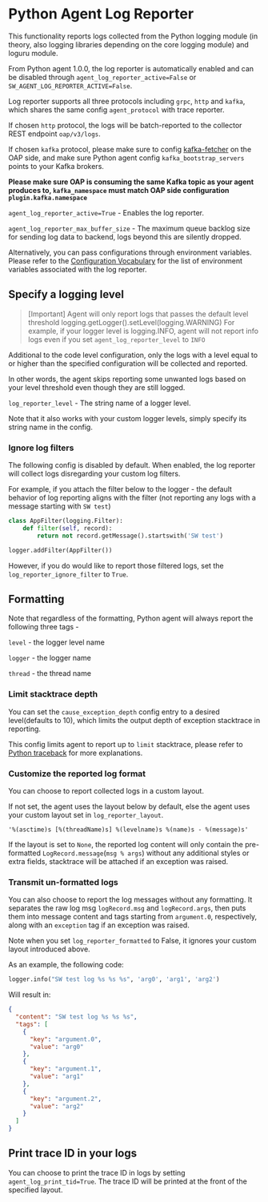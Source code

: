 # Python Agent Log Reporter

This functionality reports logs collected from the Python logging module (in theory, also logging libraries depending on the core logging module) and loguru module.

From Python agent 1.0.0, the log reporter is automatically enabled and can be disabled through `agent_log_reporter_active=False` or `SW_AGENT_LOG_REPORTER_ACTIVE=False`.

Log reporter supports all three protocols including `grpc`, `http` and `kafka`, which shares the same config `agent_protocol` with trace reporter.

If chosen `http` protocol, the logs will be batch-reported to the collector REST endpoint `oap/v3/logs`.

If chosen `kafka` protocol, please make sure to config 
[kafka-fetcher](https://skywalking.apache.org/docs/main/v9.1.0/en/setup/backend/kafka-fetcher/) 
on the OAP side, and make sure Python agent config `kafka_bootstrap_servers` points to your Kafka brokers.

**Please make sure OAP is consuming the same Kafka topic as your agent produces to, `kafka_namespace` must match OAP side configuration `plugin.kafka.namespace`**

`agent_log_reporter_active=True` - Enables the log reporter.

`agent_log_reporter_max_buffer_size` - The maximum queue backlog size for sending log data to backend, logs beyond this are silently dropped.

Alternatively, you can pass configurations through environment variables. 
Please refer to the [Configuration Vocabulary](../Configuration.md) for the list of environment variables associated with the log reporter.

## Specify a logging level
> [Important] Agent will only report logs that passes the default level threshold logging.getLogger().setLevel(logging.WARNING) 
> For example, if your logger level is logging.INFO, agent will not report info logs even if you set `agent_log_reporter_level` to `INFO`

Additional to the code level configuration, only the logs with a level equal to or higher than the 
specified configuration will be collected and reported. 

In other words, the agent skips reporting some unwanted logs based on your level threshold even though they are still logged.

`log_reporter_level` - The string name of a logger level. 

Note that it also works with your custom logger levels, simply specify its string name in the config.

### Ignore log filters
The following config is disabled by default. When enabled, the log reporter will collect logs disregarding your custom log filters.

For example, if you attach the filter below to the logger - the default behavior of log reporting aligns with the filter 
(not reporting any logs with a message starting with `SW test`)
```python
class AppFilter(logging.Filter):
    def filter(self, record):
        return not record.getMessage().startswith('SW test')

logger.addFilter(AppFilter())
```
However, if you do would like to report those filtered logs, set the `log_reporter_ignore_filter` to `True`.


## Formatting
Note that regardless of the formatting, Python agent will always report the following three tags - 

`level` - the logger level name

`logger` - the logger name  

`thread` - the thread name

### Limit stacktrace depth
You can set the `cause_exception_depth` config entry to a desired level(defaults to 10), which limits the output depth of exception stacktrace in reporting.

This config limits agent to report up to `limit` stacktrace, please refer to [Python traceback](https://docs.python.org/3/library/traceback.html#traceback.print_tb) for more explanations.

### Customize the reported log format
You can choose to report collected logs in a custom layout.

If not set, the agent uses the layout below by default, else the agent uses your custom layout set in `log_reporter_layout`.

`'%(asctime)s [%(threadName)s] %(levelname)s %(name)s - %(message)s'`

If the layout is set to `None`, the reported log content will only contain 
the pre-formatted `LogRecord.message`(`msg % args`) without any additional styles or extra fields, stacktrace will be attached if an exception was raised. 

### Transmit un-formatted logs
You can also choose to report the log messages without any formatting.
It separates the raw log msg `logRecord.msg` and `logRecord.args`, then puts them into message content and tags starting from `argument.0`, respectively, along with an `exception` tag if an exception was raised.

Note when you set `log_reporter_formatted` to False, it ignores your custom layout introduced above.

As an example, the following code:
```python
logger.info("SW test log %s %s %s", 'arg0', 'arg1', 'arg2')
```

Will result in:
```json
{
  "content": "SW test log %s %s %s",
  "tags": [
    {
      "key": "argument.0",
      "value": "arg0"
    },
    {
      "key": "argument.1",
      "value": "arg1"
    },
    {
      "key": "argument.2",
      "value": "arg2"
    }
  ]
}
```

## Print trace ID in your logs
You can choose to print the trace ID in logs by setting `agent_log_print_tid=True`.
The trace ID will be printed at the front of the specified layout.